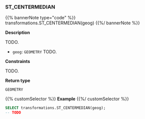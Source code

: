 ### ST_CENTERMEDIAN

{{% bannerNote type="code" %}}
transformations.ST_CENTERMEDIAN(geog)
{{%/ bannerNote %}}

**Description**

TODO.

* `geog`: `GEOMETRY` TODO.

**Constraints**

TODO.

**Return type**

`GEOMETRY`

{{% customSelector %}}
**Example**
{{%/ customSelector %}}

```sql
SELECT transformations.ST_CENTERMEDIAN(geog);
-- TODO
```